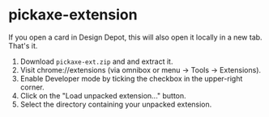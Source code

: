 # pickaxe-extension
If you open a card in Design Depot, this will also open it locally in a new tab. That's it.

1. Download `pickaxe-ext.zip` and and extract it.
2. Visit chrome://extensions (via omnibox or menu -> Tools -> Extensions).
3. Enable Developer mode by ticking the checkbox in the upper-right corner.
4. Click on the "Load unpacked extension..." button.
5. Select the directory containing your unpacked extension.
